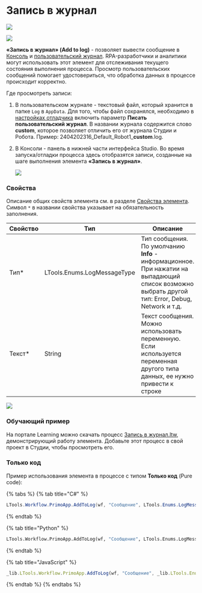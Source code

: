 # Запись в журнал

![](../../resources/basic/dialogs/image-(100)-(1)-(1)-(1)-(1)-(1)-(1)-(1)-(2)-(198).png)

![](../../resources/basic/dialogs/image-(337).png)

**«Запись в журнал» (Add to log)** - позволяет вывести сообщение в [Консоль](https://docs.primo-rpa.ru/primo-rpa/primo-studio/process/debug#konsol) и [пользовательский журнал](https://docs.primo-rpa.ru/primo-rpa/primo-studio/process/log). RPA-разработчики и аналитики могут использовать этот элемент для отслеживания текущего состояния выполнения процесса. Просмотр пользовательских сообщений помогает удостовериться, что обработка данных в процессе происходит корректно. 

Где просмотреть записи:
1. В пользовательском журнале - текстовый файл, который хранится в папке `Log` в `AppData`. Для того, чтобы файл сохранялся, необходимо в [настройках отладчика](https://docs.primo-rpa.ru/primo-rpa/primo-studio/settings#otladchik) включить параметр **Писать пользовательский журнал**. В названии журнала содержится слово **custom**, которое позволяет отличить его от журнала Студии и Робота. Пример: 2404202316_Default_Robot1_**custom**.log. 
2. В Консоли - панель в нижней части интерфейса Studio. Во время запуска/отладки процесса здесь отобразятся записи, созданные на шаге выполнения элемента **«Запись в журнал»**.

   ![](../../resources/basic/dialogs/add-to-log-console.png)


### Свойства
Описание общих свойств элемента см. в разделе [Свойства элемента](https://docs.primo-rpa.ru/primo-rpa/primo-studio/process/elements#svoistva-elementa).\
Символ `*` в названии свойства указывает на обязательность заполнения.

| Свойство | Тип                         | Описание        |
| -------- | --------------------------- | --------------- |
| Тип\*    | LTools.Enums.LogMessageType | Тип сообщения. По умолчанию **Info** - информационное. При нажатии на выпадающий список возможно выбрать другой тип: Error, Debug, Network и т.д. |
| Текст\*  | String                      | Текст сообщения. Можно использовать переменную. Если используется переменная другого типа данных, ее нужно привести к строке |

![](../../resources/basic/dialogs/missing.png)


### Обучающий пример

На портале Learning можно скачать процесс [Запись в журнал.ltw](https://github.com/PrimoRPA/Learning/blob/master/StudioActivities/Ru/%D0%94%D0%B8%D0%B0%D0%BB%D0%BE%D0%B3%D0%B8/%D0%97%D0%B0%D0%BF%D0%B8%D1%81%D1%8C%20%D0%B2%20%D0%B6%D1%83%D1%80%D0%BD%D0%B0%D0%BB.ltw), демонстрирующий работу элемента. Добавьте этот процесс в свой проект в Студии, чтобы просмотреть его.


### Только код
Пример использования элемента в процессе с типом **Только код** (Pure code):

{% tabs %}
{% tab title="C#" %}
```csharp
LTools.Workflow.PrimoApp.AddToLog(wf, "Сообщение", LTools.Enums.LogMessageType.Info);
```
{% endtab %}

{% tab title="Python" %}
```python
LTools.Workflow.PrimoApp.AddToLog(wf, "Сообщение", LTools.Enums.LogMessageType.Info)
```
{% endtab %}

{% tab title="JavaScript" %}
```javascript
_lib.LTools.Workflow.PrimoApp.AddToLog(wf, "Сообщение", _lib.LTools.Enums.LogMessageType.Info);
```
{% endtab %}
{% endtabs %}
